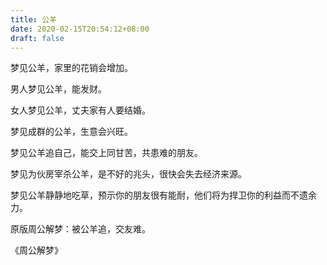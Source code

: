 ```yaml
---
title: 公羊
date: 2020-02-15T20:54:12+08:00
draft: false
---
```


梦见公羊，家里的花销会增加。

男人梦见公羊，能发财。

女人梦见公羊，丈夫家有人要结婚。

梦见成群的公羊，生意会兴旺。

梦见公羊追自己，能交上同甘苦，共患难的朋友。

梦见为伙房宰杀公羊，是不好的兆头，很快会失去经济来源。

梦见公羊静静地吃草，预示你的朋友很有能耐，他们将为捍卫你的利益而不遗余力。

原版周公解梦：被公羊追，交友难。

《周公解梦》
